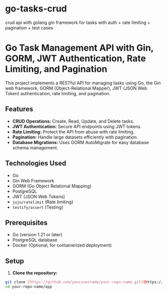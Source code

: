 # go-tasks-crud
crud api with golang gin framework for tasks with auth + rate limiting + pagination + test cases 

# Go Task Management API with Gin, GORM, JWT Authentication, Rate Limiting, and Pagination

This project implements a RESTful API for managing tasks using Go, the Gin web framework, GORM (Object-Relational Mapper), JWT (JSON Web Token) authentication, rate limiting, and pagination.

## Features

*   **CRUD Operations:** Create, Read, Update, and Delete tasks.
*   **JWT Authentication:** Secure API endpoints using JWT tokens.
*   **Rate Limiting:** Protect the API from abuse with rate limiting.
*   **Pagination:** Handle large datasets efficiently with pagination.
*   **Database Migrations:** Uses GORM AutoMigrate for easy database schema management.

## Technologies Used

*   Go
*   Gin Web Framework
*   GORM (Go Object Relational Mapping)
*   PostgreSQL
*   JWT (JSON Web Tokens)
*   `juju/ratelimit` (Rate limiting)
*   `testify/assert` (Testing)

## Prerequisites

*   Go (version 1.21 or later)
*   PostgreSQL database
*   Docker (Optional, for containerized deployment)

## Setup

1.  **Clone the repository:**

```bash
git clone [https://github.com/yourusername/your-repo-name.git](https://github.com/yourusername/your-repo-name.git)
cd your-repo-name/app